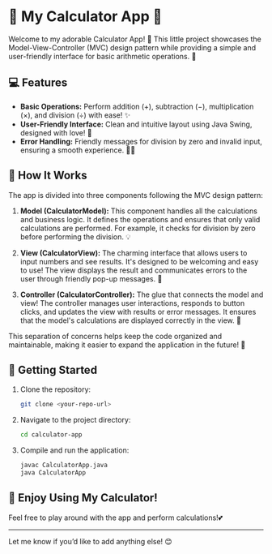 # 🧮 My Calculator App 🧮

Welcome to my adorable Calculator App! 🌟 This little project showcases the Model-View-Controller (MVC) design pattern while providing a simple and user-friendly interface for basic arithmetic operations. 💖

## 💻 Features

- **Basic Operations:** Perform addition (+), subtraction (−), multiplication (×), and division (÷) with ease! ✨
- **User-Friendly Interface:** Clean and intuitive layout using Java Swing, designed with love! 🥰
- **Error Handling:** Friendly messages for division by zero and invalid input, ensuring a smooth experience. 🚫➗

## 📜 How It Works

The app is divided into three components following the MVC design pattern:

1. **Model (CalculatorModel):** This component handles all the calculations and business logic. It defines the operations and ensures that only valid calculations are performed. For example, it checks for division by zero before performing the division. 💡

2. **View (CalculatorView):** The charming interface that allows users to input numbers and see results. It's designed to be welcoming and easy to use! The view displays the result and communicates errors to the user through friendly pop-up messages. 🌈

3. **Controller (CalculatorController):** The glue that connects the model and view! The controller manages user interactions, responds to button clicks, and updates the view with results or error messages. It ensures that the model's calculations are displayed correctly in the view. 🎩

This separation of concerns helps keep the code organized and maintainable, making it easier to expand the application in the future! 🌟

## 🚀 Getting Started

1. Clone the repository:
   ```bash
   git clone <your-repo-url>
   ```
2. Navigate to the project directory:
   ```bash
   cd calculator-app
   ```
3. Compile and run the application:
   ```bash
   javac CalculatorApp.java
   java CalculatorApp
   ```

## 🎉 Enjoy Using My Calculator!

Feel free to play around with the app and perform calculations!💕

---

Let me know if you’d like to add anything else! 😊

